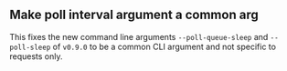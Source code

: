 ## Make poll interval argument a common arg
<!--
type: bugfix
scope: all
affected: all
-->

This fixes the new command line arguments `--poll-queue-sleep` and `--poll-sleep` of `v0.9.0` to be a common CLI argument and not specific to requests only.
